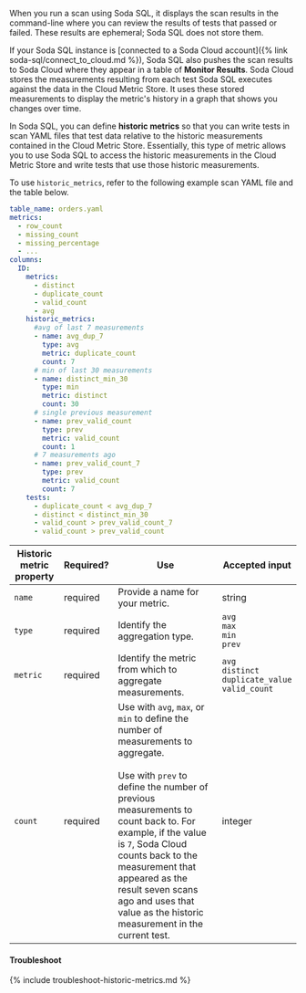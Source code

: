 When you run a scan using Soda SQL, it displays the scan results in the command-line where you can review the results of tests that passed or failed. These results are ephemeral; Soda SQL does not store them. 

If your Soda SQL instance is [connected to a Soda Cloud account]({% link soda-sql/connect_to_cloud.md %}), Soda SQL also pushes the scan results to Soda Cloud where they appear in a table of **Monitor Results**. Soda Cloud stores the measurements resulting from each test Soda SQL executes against the data in the Cloud Metric Store. It uses these stored measurements to display the metric's history in a graph that shows you changes over time.

In Soda SQL, you can define **historic metrics** so that you can write tests in scan YAML files that test data relative to the historic measurements contained in the Cloud Metric Store. Essentially, this type of metric allows you to use Soda SQL to access the historic measurements in the Cloud Metric Store and write tests that use those historic measurements. 

To use `historic_metrics`, refer to the following example scan YAML file and the table below.

```yaml
table_name: orders.yaml
metrics:
  - row_count
  - missing_count
  - missing_percentage
  - ...
columns:
  ID:
    metrics:
      - distinct
      - duplicate_count
      - valid_count
      - avg
    historic_metrics:
      #avg of last 7 measurements
      - name: avg_dup_7
        type: avg
        metric: duplicate_count
        count: 7
      # min of last 30 measurements
      - name: distinct_min_30
        type: min
        metric: distinct
        count: 30
      # single previous measurement
      - name: prev_valid_count
        type: prev
        metric: valid_count
        count: 1
      # 7 measurements ago
      - name: prev_valid_count_7
        type: prev
        metric: valid_count
        count: 7
    tests:
      - duplicate_count < avg_dup_7
      - distinct < distinct_min_30
      - valid_count > prev_valid_count_7
      - valid_count > prev_valid_count
```

| Historic metric property | Required? | Use                                                 | Accepted input |
| ------------------------ | --------- |---------------------------------------------------- | ----------------|
| `name`                   | required  | Provide a name for your metric. | string        | 
| `type`                   | required  | Identify the aggregation type.                      | `avg` <br /> `max` <br /> `min` <br /> `prev` |
| `metric`                 | required  | Identify the metric from which to aggregate measurements. | `avg` <br /> `distinct` <br /> `duplicate_value` <br /> `valid_count` |
| `count`                  | required  | Use with `avg`, `max`, or `min` to define the number of measurements to aggregate. <br /> <br /> Use with `prev` to define the number of previous measurements to count back to. For example, if the value is `7`, Soda Cloud counts back to the measurement that appeared as the result seven scans ago and uses that value as the historic measurement in the current test.| integer |

#### Troubleshoot

{% include troubleshoot-historic-metrics.md %}